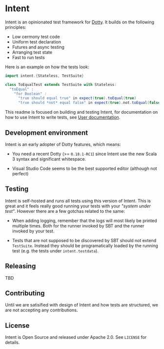 # Intent

Intent is an opinionated test framework for [Dotty](https://dotty.epfl.ch). It builds on
the following principles:

* Low cermony test code
* Uniform test declaration
* Futures and async testing
* Arranging test state
* Fast to run tests

Here is an example on how the tests look:

```scala
import intent.{Stateless, TestSuite}

class ToEqualTest extends TestSuite with Stateless:
  "toEqual" :
    "for Boolean" :
      "true should equal true" in expect(true).toEqual(true)
      "true should *not* equal false" in expect(true).not.toEqual(false)
```

This readme is focused on building and testing Intent, for documentation on
how to use Intent to write tests, see [User documentation](docs/index.md).


## Development environment

Intent is an early adopter of Dotty features, which means:

* You need a recent Dotty (>= `0.18.1-RC1`) since Intent use the new Scala 3 syntax
 and significant whitespace.

* Visual Studio Code seems to be the best supported editor (although not perfect)


## Testing

Intent is self-hosted and runs all tests using this version of Intent. This is
great and it feels really good running your tests with your _"system under test"_.
However there are a few gotchas related to the same:

* When adding logging, remember that the logs will most likely be printed multiple
  times. Both for the runner invoked by SBT and the runner invoked by your test.

* Tests that are not supposed to be discovered by SBT should not extend `TestSuite`.
  Instead they should be programatically loaded by the running test (e.g. the tests
  under `intent.testdata`).


## Releasing

TBD


## Contributing

Until we are satisified with design of Intent and how tests are structured, we are
not accepting any contributions.


## License

Intent is Open Source and released under Apache 2.0. See `LICENSE` for details.
